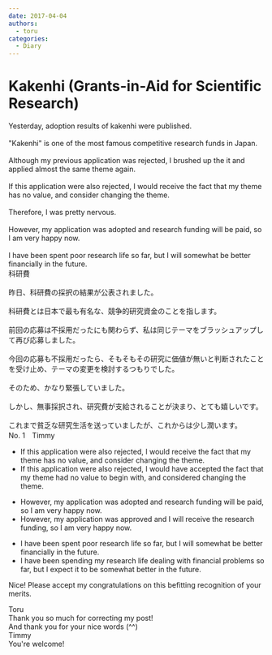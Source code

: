 ```yaml
---
date: 2017-04-04
authors:
  - toru
categories:
  - Diary
---
```


<h1 id="subject_show">Kakenhi (Grants-in-Aid for Scientific Research)</h1>
<div class="date" hidden>Apr 4, 2017 23:59</div>
<div id="post"><div id="body_show_ori">
Yesterday, adoption results of kakenhi were published.<br/><br/>"Kakenhi" is one of the most famous competitive research funds in Japan.<br/><br/>Although my previous application was rejected, I brushed up the it and applied almost the same theme again.<br/><br/>If this application were also rejected, I would receive the fact that my theme has no value, and consider changing the theme.<br/><br/>Therefore, I was pretty nervous.<br/><br/>However, my application was adopted and research funding will be paid, so I am very happy now.<br/><br/>I have been spent poor research life so far, but I will somewhat be better financially in the future.
</div></div>

<!-- more -->

<div id="post_ja"><div id="body_show_mo">
科研費<br/><br/>昨日、科研費の採択の結果が公表されました。<br/><br/>科研費とは日本で最も有名な、競争的研究資金のことを指します。<br/><br/>前回の応募は不採用だったにも関わらず、私は同じテーマをブラッシュアップして再び応募しました。<br/><br/>今回の応募も不採用だったら、そもそもその研究に価値が無いと判断されたことを受け止め、テーマの変更を検討するつもりでした。<br/><br/>そのため、かなり緊張していました。<br/><br/>しかし、無事採択され、研究費が支給されることが決まり、とても嬉しいです。<br/><br/>これまで貧乏な研究生活を送っていましたが、これからは少し潤います。
</div></div>
<div id="block"><div class="first_name"> No. 1　<span class="just_name">Timmy</span></div><div id="block2">
<ul class="correction_field">
<li class="incorrect">If this application were also rejected, I would receive the fact that my theme has no value, and consider changing the theme.</li>
<li class="corrected correct">
If this application were also rejected, I would <span class="f_blue">have</span> <span class="f_blue">accepted </span>the fact that my theme ha<span class="f_blue">d</span> no value <span class="f_blue">to begin with</span>, and consider<span class="f_blue">ed</span> changing the theme.
</li>
</ul>
<ul class="correction_field">
<li class="incorrect">However, my application was adopted and research funding will be paid, so I am very happy now.</li>
<li class="corrected correct">
However, my application was <span class="f_blue">approved</span> and I will <span class="f_blue">receive the</span> research funding, so I am very happy now.
</li>
</ul>
<ul class="correction_field">
<li class="incorrect">I have been spent poor research life so far, but I will somewhat be better financially in the future.</li>
<li class="corrected correct">
I have been spen<span class="f_blue">ding</span> my research life <span class="f_blue">dealing with </span>financial <span class="f_blue">problems </span>so far, but I <span class="f_blue">expect </span>it <span class="f_blue">to </span>be somewhat better in the future.
</li>
</ul>
<p class="comment_small">
 Nice! Please accept my congratulations on this befitting recognition of your merits.
</p>

</div><div class="name"><span class="just_name">Toru</span><br>
Thank you so much for correcting my post!<br/>And thank you for your nice words (^^)
</div>
<div class="name"><span class="just_name">Timmy</span><br>
You're welcome!
</div>
</div>
